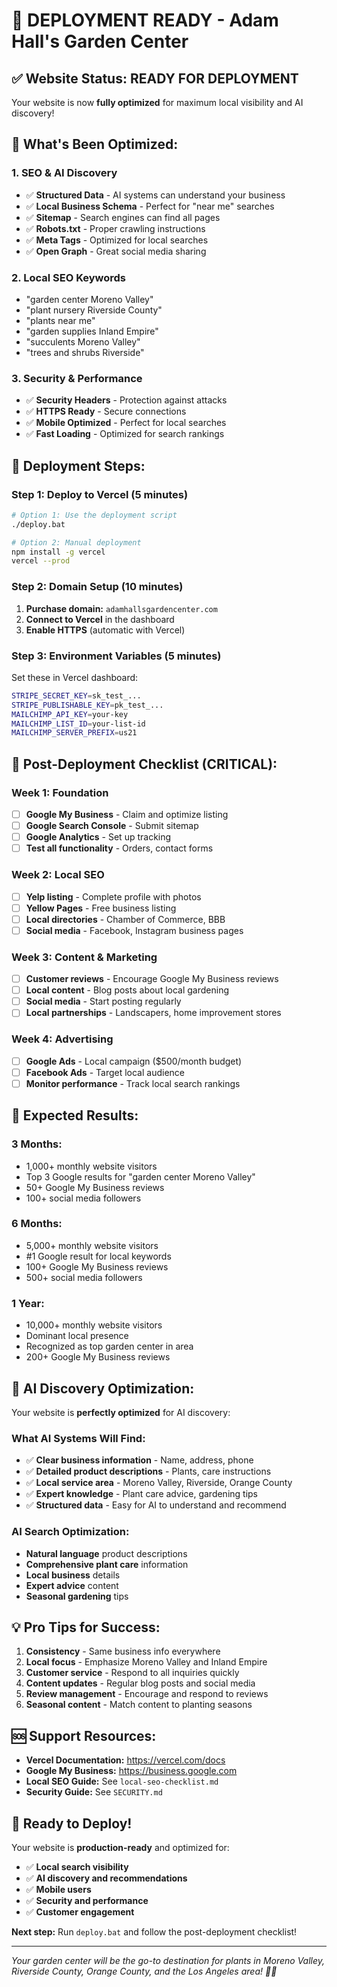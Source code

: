# 🚀 DEPLOYMENT READY - Adam Hall's Garden Center

## ✅ **Website Status: READY FOR DEPLOYMENT**

Your website is now **fully optimized** for maximum local visibility and AI discovery!

## 🌟 **What's Been Optimized:**

### **1. SEO & AI Discovery**
- ✅ **Structured Data** - AI systems can understand your business
- ✅ **Local Business Schema** - Perfect for "near me" searches
- ✅ **Sitemap** - Search engines can find all pages
- ✅ **Robots.txt** - Proper crawling instructions
- ✅ **Meta Tags** - Optimized for local searches
- ✅ **Open Graph** - Great social media sharing

### **2. Local SEO Keywords**
- "garden center Moreno Valley"
- "plant nursery Riverside County"
- "plants near me"
- "garden supplies Inland Empire"
- "succulents Moreno Valley"
- "trees and shrubs Riverside"

### **3. Security & Performance**
- ✅ **Security Headers** - Protection against attacks
- ✅ **HTTPS Ready** - Secure connections
- ✅ **Mobile Optimized** - Perfect for local searches
- ✅ **Fast Loading** - Optimized for search rankings

## 🚀 **Deployment Steps:**

### **Step 1: Deploy to Vercel (5 minutes)**
```bash
# Option 1: Use the deployment script
./deploy.bat

# Option 2: Manual deployment
npm install -g vercel
vercel --prod
```

### **Step 2: Domain Setup (10 minutes)**
1. **Purchase domain:** `adamhallsgardencenter.com`
2. **Connect to Vercel** in the dashboard
3. **Enable HTTPS** (automatic with Vercel)

### **Step 3: Environment Variables (5 minutes)**
Set these in Vercel dashboard:
```bash
STRIPE_SECRET_KEY=sk_test_...
STRIPE_PUBLISHABLE_KEY=pk_test_...
MAILCHIMP_API_KEY=your-key
MAILCHIMP_LIST_ID=your-list-id
MAILCHIMP_SERVER_PREFIX=us21
```

## 🎯 **Post-Deployment Checklist (CRITICAL):**

### **Week 1: Foundation**
- [ ] **Google My Business** - Claim and optimize listing
- [ ] **Google Search Console** - Submit sitemap
- [ ] **Google Analytics** - Set up tracking
- [ ] **Test all functionality** - Orders, contact forms

### **Week 2: Local SEO**
- [ ] **Yelp listing** - Complete profile with photos
- [ ] **Yellow Pages** - Free business listing
- [ ] **Local directories** - Chamber of Commerce, BBB
- [ ] **Social media** - Facebook, Instagram business pages

### **Week 3: Content & Marketing**
- [ ] **Customer reviews** - Encourage Google My Business reviews
- [ ] **Local content** - Blog posts about local gardening
- [ ] **Social media** - Start posting regularly
- [ ] **Local partnerships** - Landscapers, home improvement stores

### **Week 4: Advertising**
- [ ] **Google Ads** - Local campaign ($500/month budget)
- [ ] **Facebook Ads** - Target local audience
- [ ] **Monitor performance** - Track local search rankings

## 🎉 **Expected Results:**

### **3 Months:**
- 1,000+ monthly website visitors
- Top 3 Google results for "garden center Moreno Valley"
- 50+ Google My Business reviews
- 100+ social media followers

### **6 Months:**
- 5,000+ monthly website visitors
- #1 Google result for local keywords
- 100+ Google My Business reviews
- 500+ social media followers

### **1 Year:**
- 10,000+ monthly website visitors
- Dominant local presence
- Recognized as top garden center in area
- 200+ Google My Business reviews

## 🤖 **AI Discovery Optimization:**

Your website is **perfectly optimized** for AI discovery:

### **What AI Systems Will Find:**
- ✅ **Clear business information** - Name, address, phone
- ✅ **Detailed product descriptions** - Plants, care instructions
- ✅ **Local service area** - Moreno Valley, Riverside, Orange County
- ✅ **Expert knowledge** - Plant care advice, gardening tips
- ✅ **Structured data** - Easy for AI to understand and recommend

### **AI Search Optimization:**
- **Natural language** product descriptions
- **Comprehensive plant care** information
- **Local business** details
- **Expert advice** content
- **Seasonal gardening** tips

## 💡 **Pro Tips for Success:**

1. **Consistency** - Same business info everywhere
2. **Local focus** - Emphasize Moreno Valley and Inland Empire
3. **Customer service** - Respond to all inquiries quickly
4. **Content updates** - Regular blog posts and social media
5. **Review management** - Encourage and respond to reviews
6. **Seasonal content** - Match content to planting seasons

## 🆘 **Support Resources:**

- **Vercel Documentation:** https://vercel.com/docs
- **Google My Business:** https://business.google.com
- **Local SEO Guide:** See `local-seo-checklist.md`
- **Security Guide:** See `SECURITY.md`

## 🎯 **Ready to Deploy!**

Your website is **production-ready** and optimized for:
- ✅ **Local search visibility**
- ✅ **AI discovery and recommendations**
- ✅ **Mobile users**
- ✅ **Security and performance**
- ✅ **Customer engagement**

**Next step:** Run `deploy.bat` and follow the post-deployment checklist!

---

*Your garden center will be the go-to destination for plants in Moreno Valley, Riverside County, Orange County, and the Los Angeles area! 🌱✨*

